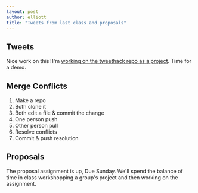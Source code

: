```yaml
---
layout: post
author: elliott
title: "Tweets from last class and proposals"
---
```


## Tweets

Nice work on this!  I'm [working on the tweethack repo as a project](https://github.com/silshack/tweethack).  Time for a demo.

## Merge Conflicts

1. Make a repo
2. Both clone it
3. Both edit a file & commit the change
4. One person push
5. Other person pull
6. Resolve conflicts
7. Commit & push resolution

## Proposals

The proposal assignment is up, Due Sunday.  We'll spend the balance of time in class workshopping a group's project and then working on the assignment.